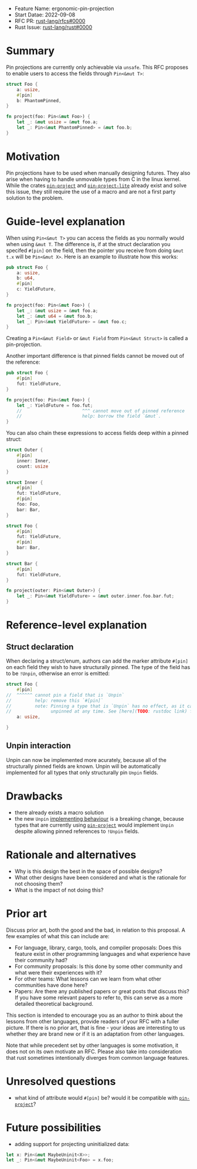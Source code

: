- Feature Name: ergonomic-pin-projection
- Start Datae: 2022-09-08
- RFC PR: [rust-lang/rfcs#0000](https://github.com/rust-lang/rfcs/pull/0000)
- Rust Issue: [rust-lang/rust#0000](https://github.com/rust-lang/rust/issues/0000)

# Summary
[summary]: #summary

Pin projections are currently only achievable via `unsafe`. This RFC proposes to
enable users to access the fields through `Pin<&mut T>`:
```rust
struct Foo {
	a: usize,
	#[pin]
	b: PhantomPinned,
}

fn project(foo: Pin<&mut Foo>) {
	let _: &mut usize = &mut foo.a;
	let _: Pin<&mut PhantomPinned> = &mut foo.b;
}
```

# Motivation
[motivation]: #motivation


Pin projections have to be used when manually designing futures. They also arise
when having to handle unmovable types from C in the linux kernel.
While the crates [`pin-project`] and
[`pin-project-lite`] already exist and
solve this issue, they still require the use of a macro and are not a first
party solution to the problem.

[`pin-project`]: https://crates.io/crate/pin-project
[`pin-project-lite`]: https://crates.io/crate/pin-project-lite



# Guide-level explanation
[guide-level-explanation]: #guide-level-explanation


When using `Pin<&mut T>` you can access the fields as you normally would when
using `&mut T`. The difference is, if at the struct declaration you specifed
`#[pin]` on the field, then the pointer you receive from doing `&mut t.x`
will be `Pin<&mut X>`. Here is an example to illustrate how this works:
```rust
pub struct Foo {
	a: usize,
	b: u64,
	#[pin]
	c: YieldFuture,
}

fn project(foo: Pin<&mut Foo>) {
	let _: &mut usize = &mut foo.a;
	let _: &mut u64 = &mut foo.b;
	let _: Pin<&mut YieldFuture> = &mut foo.c;
}
```
Creating a `Pin<&mut Field>` or `&mut Field` from `Pin<&mut Struct>` is called a
pin-projection.

Another important difference is that pinned fields cannot be moved out of the
reference:
```rust
pub struct Foo {
	#[pin]
	fut: YieldFuture,
}

fn project(foo: Pin<&mut Foo>) {
	let _: YieldFuture = foo.fut;
	//                       ^^^ cannot move out of pinned reference
	//                       help: borrow the field `&mut`.
}
```

You can also chain these expressions to access fields deep within a pinned struct:
```rust
struct Outer {
	#[pin]
	inner: Inner,
	count: usize
}

struct Inner {
	#[pin]
	fut: YieldFuture,
	#[pin]
	foo: Foo,
	bar: Bar,
}

struct Foo {
	#[pin]
	fut: YieldFuture,
	#[pin]
	bar: Bar,
}

struct Bar {
	#[pin]
	fut: YieldFuture,
}

fn project(outer: Pin<&mut Outer>) {
	let _: Pin<&mut YieldFuture> = &mut outer.inner.foo.bar.fut;
}
```



# Reference-level explanation
[reference-level-explanation]: #reference-level-explanation

## Struct declaration
[struct-declaration]: #struct-declaration

When declaring a struct/enum, authors can add the marker attribute `#[pin]`
on each field they wish to have structurally pinned. The type of the field has
to be `!Unpin`, otherwise an error is emitted:
```rust
struct Foo {
	#[pin]
//  ^^^^^^ cannot pin a field that is `Unpin`
//         help: remove this `#[pin]`
//         note: Pinning a type that is `Unpin` has no effect, as it can be
//               unpinned at any time. See [here](TODO: rustdoc link) for more.
	a: usize,

}
```

## Unpin interaction
[unpin-interaction]: #unpin-interaction

Unpin can now be implemented more acurately, because all of the structurally
pinned fields are known. Unpin will be automatically implemented for all types
that only structurally pin `Unpin` fields.



# Drawbacks
[drawbacks]: #drawbacks

- there already exists a macro solution
- the new `Unpin` [implementing behaviour][unpin-interaction] is a breaking
  change, because types that are currently using [`pin-project`] would implement
  `Unpin` despite allowing pinned references to `!Unpin` fields.

# Rationale and alternatives
[rationale-and-alternatives]: #rationale-and-alternatives

- Why is this design the best in the space of possible designs?
- What other designs have been considered and what is the rationale for not choosing them?
- What is the impact of not doing this?

# Prior art
[prior-art]: #prior-art

Discuss prior art, both the good and the bad, in relation to this proposal.
A few examples of what this can include are:

- For language, library, cargo, tools, and compiler proposals: Does this feature exist in other programming languages and what experience have their community had?
- For community proposals: Is this done by some other community and what were their experiences with it?
- For other teams: What lessons can we learn from what other communities have done here?
- Papers: Are there any published papers or great posts that discuss this? If you have some relevant papers to refer to, this can serve as a more detailed theoretical background.

This section is intended to encourage you as an author to think about the lessons from other languages, provide readers of your RFC with a fuller picture.
If there is no prior art, that is fine - your ideas are interesting to us whether they are brand new or if it is an adaptation from other languages.

Note that while precedent set by other languages is some motivation, it does not on its own motivate an RFC.
Please also take into consideration that rust sometimes intentionally diverges from common language features.

# Unresolved questions
[unresolved-questions]: #unresolved-questions

- what kind of attribute would `#[pin]` be? would it be compatible with
  [`pin-project`]?

# Future possibilities
[future-possibilities]: #future-possibilities

- adding support for projecting uninitialized data:
```rust
let x: Pin<&mut MaybeUninit<X>>;
let _: Pin<&mut MaybeUninit<Foo> = x.foo;
```
